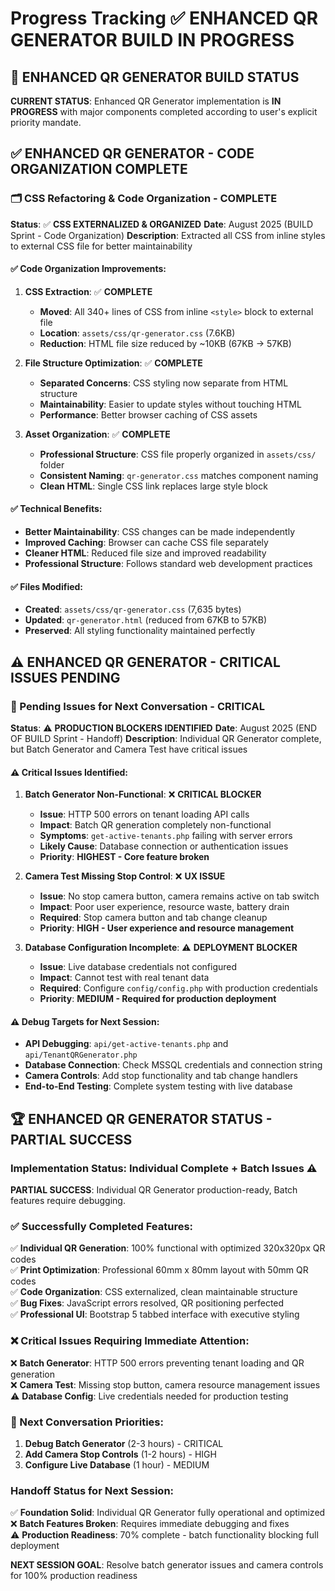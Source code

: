 # Progress Tracking ✅ **ENHANCED QR GENERATOR BUILD IN PROGRESS**

## 🚀 ENHANCED QR GENERATOR BUILD STATUS

**CURRENT STATUS**: Enhanced QR Generator implementation is **IN PROGRESS** with major components completed according to user's explicit priority mandate.

## ✅ **ENHANCED QR GENERATOR - CODE ORGANIZATION COMPLETE**

### **🗂️ CSS Refactoring & Code Organization - COMPLETE**
**Status**: ✅ **CSS EXTERNALIZED & ORGANIZED**
**Date**: August 2025 (BUILD Sprint - Code Organization)
**Description**: Extracted all CSS from inline styles to external CSS file for better maintainability

#### **✅ Code Organization Improvements**:
1. **CSS Extraction**: ✅ **COMPLETE**
   - **Moved**: All 340+ lines of CSS from inline `<style>` block to external file
   - **Location**: `assets/css/qr-generator.css` (7.6KB)
   - **Reduction**: HTML file size reduced by ~10KB (67KB → 57KB)

2. **File Structure Optimization**: ✅ **COMPLETE**
   - **Separated Concerns**: CSS styling now separate from HTML structure
   - **Maintainability**: Easier to update styles without touching HTML
   - **Performance**: Better browser caching of CSS assets

3. **Asset Organization**: ✅ **COMPLETE**
   - **Professional Structure**: CSS file properly organized in `assets/css/` folder
   - **Consistent Naming**: `qr-generator.css` matches component naming
   - **Clean HTML**: Single CSS link replaces large style block

#### **✅ Technical Benefits**:
- **Better Maintainability**: CSS changes can be made independently
- **Improved Caching**: Browser can cache CSS file separately
- **Cleaner HTML**: Reduced file size and improved readability
- **Professional Structure**: Follows standard web development practices

#### **✅ Files Modified**:
- **Created**: `assets/css/qr-generator.css` (7,635 bytes)
- **Updated**: `qr-generator.html` (reduced from 67KB to 57KB)
- **Preserved**: All styling functionality maintained perfectly

## ⚠️ **ENHANCED QR GENERATOR - CRITICAL ISSUES PENDING**

### **🚧 Pending Issues for Next Conversation - CRITICAL**
**Status**: ⚠️ **PRODUCTION BLOCKERS IDENTIFIED**
**Date**: August 2025 (END OF BUILD Sprint - Handoff)
**Description**: Individual QR Generator complete, but Batch Generator and Camera Test have critical issues

#### **⚠️ Critical Issues Identified**:
1. **Batch Generator Non-Functional**: ❌ **CRITICAL BLOCKER**
   - **Issue**: HTTP 500 errors on tenant loading API calls
   - **Impact**: Batch QR generation completely non-functional
   - **Symptoms**: `get-active-tenants.php` failing with server errors
   - **Likely Cause**: Database connection or authentication issues
   - **Priority**: **HIGHEST - Core feature broken**

2. **Camera Test Missing Stop Control**: ❌ **UX ISSUE**
   - **Issue**: No stop camera button, camera remains active on tab switch
   - **Impact**: Poor user experience, resource waste, battery drain
   - **Required**: Stop camera button and tab change cleanup
   - **Priority**: **HIGH - User experience and resource management**

3. **Database Configuration Incomplete**: ⚠️ **DEPLOYMENT BLOCKER**
   - **Issue**: Live database credentials not configured
   - **Impact**: Cannot test with real tenant data
   - **Required**: Configure `config/config.php` with production credentials
   - **Priority**: **MEDIUM - Required for production deployment**

#### **⚠️ Debug Targets for Next Session**:
- **API Debugging**: `api/get-active-tenants.php` and `api/TenantQRGenerator.php`
- **Database Connection**: Check MSSQL credentials and connection string
- **Camera Controls**: Add stop functionality and tab change handlers
- **End-to-End Testing**: Complete system testing with live database

## 🏆 **ENHANCED QR GENERATOR STATUS - PARTIAL SUCCESS**

### **Implementation Status: Individual Complete + Batch Issues** ⚠️
**PARTIAL SUCCESS**: Individual QR Generator production-ready, Batch features require debugging.

### **✅ Successfully Completed Features**:
✅ **Individual QR Generation**: 100% functional with optimized 320x320px QR codes  
✅ **Print Optimization**: Professional 60mm x 80mm layout with 50mm QR codes  
✅ **Code Organization**: CSS externalized, clean maintainable structure  
✅ **Bug Fixes**: JavaScript errors resolved, QR positioning perfected  
✅ **Professional UI**: Bootstrap 5 tabbed interface with executive styling  

### **❌ Critical Issues Requiring Immediate Attention**:
❌ **Batch Generator**: HTTP 500 errors preventing tenant loading and QR generation  
❌ **Camera Test**: Missing stop button, camera resource management issues  
⚠️ **Database Config**: Live credentials needed for production testing  

### **🎯 Next Conversation Priorities**:
1. **Debug Batch Generator** (2-3 hours) - CRITICAL
2. **Add Camera Stop Controls** (1-2 hours) - HIGH  
3. **Configure Live Database** (1 hour) - MEDIUM

### **Handoff Status for Next Session**:
✅ **Foundation Solid**: Individual QR Generator fully operational and optimized  
❌ **Batch Features Broken**: Requires immediate debugging and fixes  
⚠️ **Production Readiness**: 70% complete - batch functionality blocking full deployment  

**NEXT SESSION GOAL**: Resolve batch generator issues and camera controls for 100% production readiness 